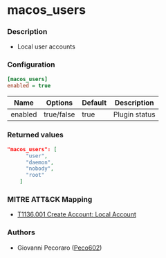 # macos_users

### Description
- Local user accounts


### Configuration
```ini
[macos_users]
enabled = true
```

| Name | Options | Default | Description |
| ---- | ------- | ------- | ----------- |
| enabled | true/false | true | Plugin status |


### Returned values
```json
"macos_users": [
      "user",
      "daemon",
      "nobody",
      "root"
    ]
```


### MITRE ATT&CK Mapping
- [T1136.001 Create Account: Local Account](https://attack.mitre.org/techniques/T1136/001/)


### Authors
- Giovanni Pecoraro ([Peco602](https://github.com/peco602))